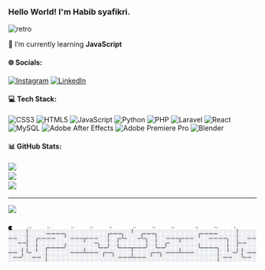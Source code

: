 ### Hello World! I'm Habib syafikri.
![retro](https://media2.giphy.com/media/v1.Y2lkPTc5MGI3NjExdWhoNDMzOHdnNHc3YXRrMmYyazlqejdzOGdxMzYzNGl5emdsdzFzZyZlcD12MV9pbnRlcm5hbF9naWZfYnlfaWQmY3Q9Zw/tjYS8yUChlzSmdKx9x/giphy.gif)

<!--
**HabibSyafikri2EZ/habibsyafikri2ez** is a ✨ _special_ ✨ repository because its `README.md` (this file) appears on your GitHub profile.

Here are some ideas to get you started:

- 🔭 I’m currently working on ...
- 🌱 I’m currently learning ...
- 👯 I’m looking to collaborate on ...
- 🤔 I’m looking for help with ...
- 💬 Ask me about ...
- 📫 How to reach me: ...
- 😄 Pronouns: ...
- ⚡ Fun fact: ...
-->
🌱 I’m currently learning **JavaScript**


#### 🌐 Socials:
[![Instagram](https://img.shields.io/badge/Instagram-%23E4405F.svg?logo=Instagram&logoColor=white)](https://instagram.com/habibsyafikri) [![LinkedIn](https://img.shields.io/badge/LinkedIn-%230077B5.svg?logo=linkedin&logoColor=white)](https://linkedin.com/in/habibsyafikri) 

#### 💻 Tech Stack:
![CSS3](https://img.shields.io/badge/css3-%231572B6.svg?style=for-the-badge&logo=css3&logoColor=white) ![HTML5](https://img.shields.io/badge/html5-%23E34F26.svg?style=for-the-badge&logo=html5&logoColor=white) ![JavaScript](https://img.shields.io/badge/javascript-%23323330.svg?style=for-the-badge&logo=javascript&logoColor=%23F7DF1E) ![Python](https://img.shields.io/badge/python-3670A0?style=for-the-badge&logo=python&logoColor=ffdd54) ![PHP](https://img.shields.io/badge/php-%23777BB4.svg?style=for-the-badge&logo=php&logoColor=white) ![Laravel](https://img.shields.io/badge/laravel-%23FF2D20.svg?style=for-the-badge&logo=laravel&logoColor=white) ![React](https://img.shields.io/badge/react-%2320232a.svg?style=for-the-badge&logo=react&logoColor=%2361DAFB) ![MySQL](https://img.shields.io/badge/mysql-4479A1.svg?style=for-the-badge&logo=mysql&logoColor=white) ![Adobe After Effects](https://img.shields.io/badge/Adobe%20After%20Effects-9999FF.svg?style=for-the-badge&logo=Adobe%20After%20Effects&logoColor=white) ![Adobe Premiere Pro](https://img.shields.io/badge/Adobe%20Premiere%20Pro-9999FF.svg?style=for-the-badge&logo=Adobe%20Premiere%20Pro&logoColor=white) ![Blender](https://img.shields.io/badge/blender-%23F5792A.svg?style=for-the-badge&logo=blender&logoColor=white)
#### 📊 GitHub Stats:
![](https://github-readme-stats.vercel.app/api?username=habibsyafikri2ez&theme=shadow_blue&hide_border=false&include_all_commits=false&count_private=false)<br/>
![](https://nirzak-streak-stats.vercel.app/?user=habibsyafikri2ez&theme=shadow_blue&hide_border=false)<br/>
![](https://github-readme-stats.vercel.app/api/top-langs/?username=habibsyafikri2ez&theme=shadow_blue&hide_border=false&include_all_commits=false&count_private=false&layout=compact)

---
[![](https://visitcount.itsvg.in/api?id=habibsyafikri2ez&icon=0&color=0)](https://visitcount.itsvg.in)

###

<picture>
  <source media="(prefers-color-scheme: dark)" srcset="https://raw.githubusercontent.com/habibsyafikri2ez/habibsyafikri2ez/output/pacman-contribution-graph-dark.svg">
  <source media="(prefers-color-scheme: light)" srcset="https://raw.githubusercontent.com/habibsyafikri2ez/habibsyafikri2ez/output/pacman-contribution-graph.svg">
  <img alt="pacman contribution graph" src="https://raw.githubusercontent.com/habibsyafikri2ez/habibsyafikri2ez/output/pacman-contribution-graph.svg">
</picture>

###

<!-- Proudly created with GPRM ( https://gprm.itsvg.in ) -->